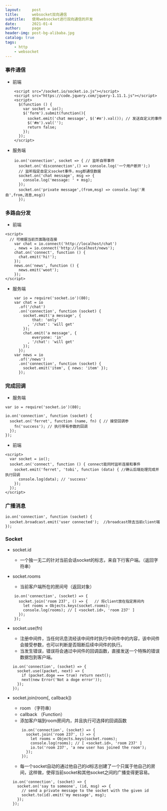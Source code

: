 ```yaml
---
layout:     post
title:      websocket双向通信
subtitle:   使用websocket进行双向通信的开发
date:       2021-01-4
author:     page
header-img: post-bg-alibaba.jpg
catalog: true
tags:
    - http
    - websocket
---
```


### 事件通信
- 前端
```
    <script src="/socket.io/socket.io.js"></script>
    <script src="https://code.jquery.com/jquery-1.11.1.js"></script>
    <script>
      $(function () {
        var socket = io();
        $('form').submit(function(){
          socket.emit('chat message', $('#m').val()); // 发送自定义的事件
          $('#m').val('');
          return false;
        });
      });
    </script>
```
  
- 服务端
```
    io.on('connection', socket => { // 监听自带事件
      socket.on('disconnection',() => console.log('一个用户断开');)
      // 监听指定自定义socket事件，msg即通信数据
      socket.on('chat message', msg => {
        console.log('message: ' + msg);
      });
      socket.on('private message',(from,msg) => console.log('来自',from,消息,msg))
      });
```

### 多路由分发
- 前端
```
<script>
  // 可根据当前页面路径连接
    var chat = io.connect('http://localhost/chat')
    , news = io.connect('http://localhost/news');
    chat.on('connect', function () {
      chat.emit('hi!');
    });
    news.on('news', function () {
      news.emit('woot');
    });
</script>
```

- 服务端
 ```
     var io = require('socket.io')(80);
     var chat = io
       .of('/chat')
       .on('connection', function (socket) {
         socket.emit('a message', {
             that: 'only'
           , '/chat': 'will get'
         });
         chat.emit('a message', {
             everyone: 'in'
           , '/chat': 'will get'
         });
       });
     var news = io
       .of('/news')
       .on('connection', function (socket) {
         socket.emit('item', { news: 'item' });
       });
 ```

### 完成回调
- 服务端
```
var io = require('socket.io')(80);

io.on('connection', function (socket) {
  socket.on('ferret', function (name, fn) { // 接受回调参
    fn('success'); // 执行带有参数的回调
  });
});
```

- 前端
```
<script>
  var socket = io();
  socket.on('connect', function () { connect能同时监听连接和事件
    socket.emit('ferret', 'tobi', function (data) { //确认后端处理完成并执行回调
      console.log(data); // 'success'
    });
  });
</script>
```

### 广播消息
```
io.on('connection', function (socket) {
  socket.broadcast.emit('user connected');  //broadcast除去当前client端
});
```

### Socket
- socket.id
    + 一个独一无二的针对当前会话socket的标志，来自下行客户端。（返回字符串）

- socket.rooms
    + 当前客户端所在的房间号（返回对象）
```
    io.on('connection', (socket) => {
      socket.join('room 237', () => {   // 将client放在指定房间内
        let rooms = Objects.keys(socket.rooms);
        console.log(rooms); // [ <socket.id>, 'room 237' ]
      });
    });
```

- socket.use(fn)
    + 注册中间件，当任何讯息流经该中间件时执行中间件中的内容，该中间件会接受参数，也可以判断是否阻断后续中间件的执行。
    + 当发生错误，错误将会通过中间件的回调函数，直接发送一个特殊的错误数据包到客户端。
    ```
    io.on('connection', (socket) => {
      socket.use((packet, next) => {
        if (packet.doge === true) return next();
        next(new Error('Not a doge error'));
      });
    });
    ```

- socket.join(room[, callback])
    + room （字符串）
    + callback （Function）
    + 添加客户端到room房间内，并且执行可选择的回调函数
    ```
        io.on('connection', (socket) => {
          socket.join('room 237', () => {
            let rooms = Objects.keys(socket.rooms);
            console.log(rooms); // [ <socket.id>, 'room 237' ]
            io.to('room 237', 'a new user has joined the room'); 
          });
        });
    ```
    + 每一个socket自动的通过他自己的id标志创建了一个只属于他自己的房间，这样做，使得当前socket和其他socket之间的广播变得更容易。
    ```
    io.on('connection', (socket) => {
      socket.on('say to someone', (id, msg) => {
        // send a private message to the socket with the given id
        socket.to(id).emit('my message', msg);
      });
    });
    ```




